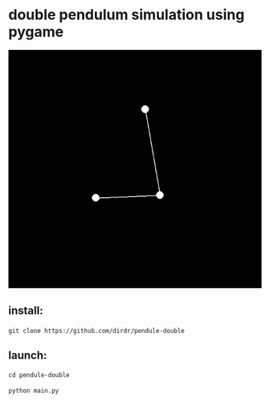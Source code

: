 # double pendulum simulation using pygame

![alt text](https://github.com/dirdr/pendule-double/blob/master/Screenshot_1.png?raw=true)


## install:

`git clone https://github.com/dirdr/pendule-double`

## launch:

`cd pendule-double`

`python main.py`
